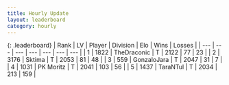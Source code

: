```yaml
---
title: Hourly Update
layout: leaderboard
category: hourly
---
```


{: .leaderboard}
| Rank | LV | Player | Division | Elo | Wins | Losses |
| --- | --- | --- | --- | --- | --- | --- |
| <span data-change="0">1</span> | 1822 | <span title="ID: 544310">TheDraconic</span> | T | <span data-change="0">2122</span> | <span data-change="0">77</span> | <span data-change="0">23</span> |
| <span data-change="0">2</span> | 3176 | <span title="ID: 353063">Sktima</span> | T | <span data-change="0">2053</span> | <span data-change="0">81</span> | <span data-change="0">48</span> |
| <span data-change="0">3</span> | 559 | <span title="ID: 650626">GonzaloJara</span> | T | <span data-change="0">2047</span> | <span data-change="0">31</span> | <span data-change="0">7</span> |
| <span data-change="0">4</span> | 1031 | <span title="ID: 427478">PK Moritz</span> | T | <span data-change="0">2041</span> | <span data-change="0">103</span> | <span data-change="0">56</span> |
| <span data-change="0">5</span> | 1437 | <span title="ID: 285323">TaraNTul</span> | T | <span data-change="0">2034</span> | <span data-change="0">213</span> | <span data-change="0">159</span> |